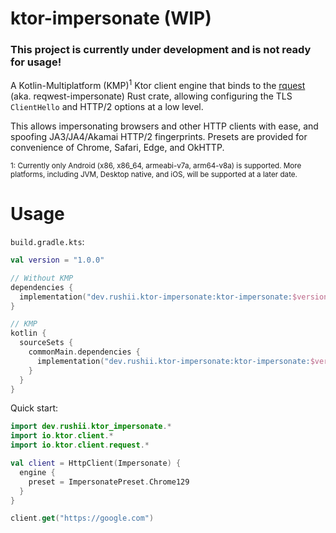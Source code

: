 # ktor-impersonate (WIP)

### This project is currently under development and is not ready for usage!

A Kotlin-Multiplatform (KMP)<sup>1</sup> Ktor client engine that binds to the [rquest]
(aka. reqwest-impersonate) Rust crate, allowing configuring the TLS `ClientHello` and HTTP/2 options
at a low level.

This allows impersonating browsers and other HTTP clients with ease, and spoofing
JA3/JA4/Akamai HTTP/2 fingerprints. Presets are provided for convenience of Chrome, Safari, Edge,
and OkHTTP.

<sup>1:
Currently only Android (x86, x86_64, armeabi-v7a, arm64-v8a) is supported.
More platforms, including JVM, Desktop native, and iOS, will be supported at a later date.
</sup>
<br/>

# Usage

`build.gradle.kts`:

```kts
val version = "1.0.0"

// Without KMP
dependencies {
  implementation("dev.rushii.ktor-impersonate:ktor-impersonate:$version")
}

// KMP
kotlin {
  sourceSets {
    commonMain.dependencies {
      implementation("dev.rushii.ktor-impersonate:ktor-impersonate:$version")
    }
  }
}
```

Quick start:

```kotlin
import dev.rushii.ktor_impersonate.*
import io.ktor.client.*
import io.ktor.client.request.*

val client = HttpClient(Impersonate) {
  engine {
    preset = ImpersonatePreset.Chrome129
  }
}

client.get("https://google.com")
```

[rquest]: https://github.com/penumbra-x/rquest
